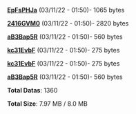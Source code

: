[**EpFsPHJa**](/data/EpFsPHJa.txt) (03/11/22 - 01:50)- 1065 bytes

[**2416GVM0**](/data/2416GVM0.txt) (03/11/22 - 01:50)- 2820 bytes

[**aB3Bap5R**](/data/aB3Bap5R.txt) (03/11/22 - 01:50)- 560 bytes

[**kc31EvbF**](/data/kc31EvbF.txt) (03/11/22 - 01:50)- 275 bytes

[**kc31EvbF**](/data/kc31EvbF.txt) (03/11/22 - 01:50)- 275 bytes

[**aB3Bap5R**](/data/aB3Bap5R.txt) (03/11/22 - 01:50)- 560 bytes

**Total Datas**: 1360

**Total Size**: 7.97 MB / 8.0 MB